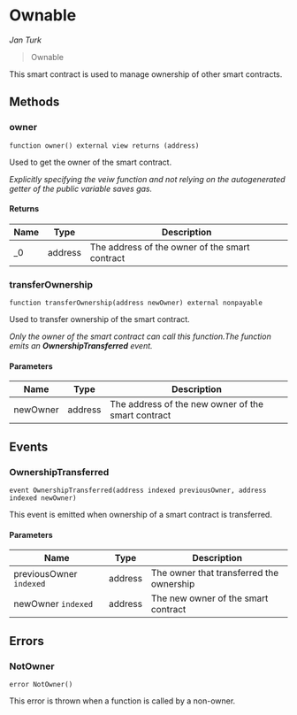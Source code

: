 # Ownable

*Jan Turk*

> Ownable

This smart contract is used to manage ownership of other smart contracts.



## Methods

### owner

```solidity
function owner() external view returns (address)
```

Used to get the owner of the smart contract.

*Explicitly specifying the veiw function and not relying on the autogenerated getter of the public variable  saves gas.*


#### Returns

| Name | Type | Description |
|---|---|---|
| _0 | address | The address of the owner of the smart contract |

### transferOwnership

```solidity
function transferOwnership(address newOwner) external nonpayable
```

Used to transfer ownership of the smart contract.

*Only the owner of the smart contract can call this function.The function emits an **OwnershipTransferred** event.*

#### Parameters

| Name | Type | Description |
|---|---|---|
| newOwner | address | The address of the new owner of the smart contract |



## Events

### OwnershipTransferred

```solidity
event OwnershipTransferred(address indexed previousOwner, address indexed newOwner)
```

This event is emitted when ownership of a smart contract is transferred.



#### Parameters

| Name | Type | Description |
|---|---|---|
| previousOwner `indexed` | address | The owner that transferred the ownership |
| newOwner `indexed` | address | The new owner of the smart contract |



## Errors

### NotOwner

```solidity
error NotOwner()
```

This error is thrown when a function is called by a non-owner.





